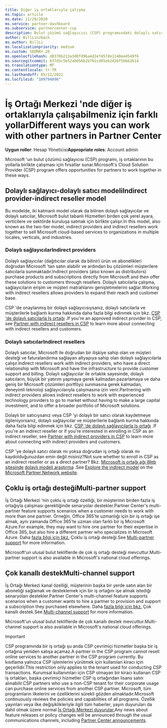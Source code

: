 ```yaml
---
title: Diğer iş ortaklarıyla çalışma
ms.topic: article
ms.date: 11/29/2020
ms.service: partner-dashboard
ms.subservice: partnercenter-csp
description: Bulut çözümü sağlayıcısı (CSP) programındaki dolaylı satıcılarla dolaylı olarak iş ortaklarının nasıl yapılacağını öğrenin ve hangi rolün sizin için uygun olduğunu saptayın.
author: BillLinzbach
ms.author: BillLi
ms.localizationpriority: medium
ms.custom: SEOMAY.20
ms.openlocfilehash: d8370b213a3d0fd96a4d2ef457de1140ee4549f6
ms.sourcegitcommit: 837d3c5b52ab056b2b761cd85eb2426f56b62614
ms.translationtype: MT
ms.contentlocale: tr-TR
ms.lasthandoff: 05/12/2021
ms.locfileid: "109794896"
---
```

# <a name="different-ways-you-can-work-with-other-partners-in-partner-center"></a><span data-ttu-id="b5f7d-103">İş Ortağı Merkezi 'nde diğer iş ortaklarıyla çalışabilmeniz için farklı yollar</span><span class="sxs-lookup"><span data-stu-id="b5f7d-103">Different ways you can work with other partners in Partner Center</span></span>

<span data-ttu-id="b5f7d-104">**Uygun roller**: Hesap Yöneticisi</span><span class="sxs-lookup"><span data-stu-id="b5f7d-104">**Appropriate roles**: Account admin</span></span>

<span data-ttu-id="b5f7d-105">Microsoft 'un bulut çözümü sağlayıcısı (CSP) programı, iş ortaklarının bu yollarla birlikte çalışması için fırsatlar sunar.</span><span class="sxs-lookup"><span data-stu-id="b5f7d-105">Microsoft's Cloud Solution Provider (CSP) program offers opportunities for partners to work together in these ways.</span></span>

## <a name="indirect-provider-indirect-reseller-model"></a><span data-ttu-id="b5f7d-106">Dolaylı sağlayıcı-dolaylı satıcı modeli</span><span class="sxs-lookup"><span data-stu-id="b5f7d-106">Indirect provider-indirect reseller model</span></span>

<span data-ttu-id="b5f7d-107">Bu modelde, iki katmanlı model olarak da bilinen dolaylı sağlayıcılar ve dolaylı satıcılar, Microsoft bulut tabanlı Hizmetleri birden çok yerel ayara, verticilere ve sektörde kuruluşa satmak için birlikte çalışır.</span><span class="sxs-lookup"><span data-stu-id="b5f7d-107">In this model, also known as the two-tier model, indirect providers and indirect resellers work together to sell Microsoft cloud-based services to organizations in multiple locales, verticals, and industries.</span></span>

### <a name="indirect-providers"></a><span data-ttu-id="b5f7d-108">Dolaylı sağlayıcılar</span><span class="sxs-lookup"><span data-stu-id="b5f7d-108">Indirect providers</span></span>

<span data-ttu-id="b5f7d-109">Dolaylı sağlayıcılar (dağıtıcılar olarak da bilinir) ürün ve abonelikleri doğrudan Microsoft 'tan satın alabilir ve ardından bu çözümleri müşterilere satıcılarla sunmaktadır.</span><span class="sxs-lookup"><span data-stu-id="b5f7d-109">Indirect providers (also known as distributors) purchase products and subscriptions directly from Microsoft and then offer these solutions to customers through resellers.</span></span> <span data-ttu-id="b5f7d-110">Dolaylı satıcılarla çalışma, sağlayıcıların erişim ve müşteri matrahlarını genişletmelerini sağlar.</span><span class="sxs-lookup"><span data-stu-id="b5f7d-110">Working with indirect resellers allows providers to expand their reach and customer base.</span></span>

<span data-ttu-id="b5f7d-111">CSP 'de onaylanmış bir dolaylı sağlayıcısıysanız, dolaylı satıcılarla ve müşterilerle bağlantı kurma hakkında daha fazla bilgi edinmek için bkz. [CSP 'de dolaylı satıcılarla Iş ortağı](indirect-provider-tasks-in-partner-center.md) .</span><span class="sxs-lookup"><span data-stu-id="b5f7d-111">If you're an approved indirect provider in CSP, see [Partner with indirect resellers in CSP](indirect-provider-tasks-in-partner-center.md) to learn more about connecting with indirect resellers and customers.</span></span>

### <a name="indirect-resellers"></a><span data-ttu-id="b5f7d-112">Dolaylı satıcılar</span><span class="sxs-lookup"><span data-stu-id="b5f7d-112">Indirect resellers</span></span>

<span data-ttu-id="b5f7d-113">Dolaylı satıcılar, Microsoft ile doğrudan bir ilişkiye sahip olan ve müşteri desteği ve faturalandırma sağlayan altyapıya sahip olan dolaylı sağlayıcılarla çalışır.</span><span class="sxs-lookup"><span data-stu-id="b5f7d-113">Indirect resellers work with indirect providers, who have a direct relationship with Microsoft and have the infrastructure to provide customer support and billing.</span></span> <span data-ttu-id="b5f7d-114">Dolaylı sağlayıcılar ile ortaklık sayesinde, dolaylı satıcıların, büyük bir yatırım yapmaya gerek kalmadan pazarlamaya ve daha geniş bir Microsoft çözümleri portföyü sunmasına gerek kalmadan, deneyimli teknoloji sağlayıcılarıyla çalışmasına izin verir.</span><span class="sxs-lookup"><span data-stu-id="b5f7d-114">Partnering with indirect providers allows indirect resellers to work with experienced technology providers to go to market without having to make a large capital investment, and to offer a broader portfolio of Microsoft solutions.</span></span>

<span data-ttu-id="b5f7d-115">Dolaylı bir satıcıysanız veya CSP 'yi dolaylı bir satıcı olarak kaydetmeye ilgileniyorsanız, dolaylı sağlayıcılar ve müşterilerle bağlantı kurma hakkında daha fazla bilgi edinmek için bkz. [CSP 'de dolaylı sağlayıcılarla Iş ortağı](indirect-reseller-tasks-in-partner-center.md) .</span><span class="sxs-lookup"><span data-stu-id="b5f7d-115">If you're an indirect reseller or if you're interested in enrolling in CSP as an indirect reseller, see [Partner with indirect providers in CSP](indirect-reseller-tasks-in-partner-center.md) to learn more about connecting with indirect providers and customers.</span></span>

<span data-ttu-id="b5f7d-116">CSP 'ye dolaylı satıcı olarak mı yoksa doğrudan iş ortağı olarak mı kaydolduğunuzdan emin değil misiniz?</span><span class="sxs-lookup"><span data-stu-id="b5f7d-116">Not sure whether to enroll in CSP as an indirect reseller or as a direct partner?</span></span> <span data-ttu-id="b5f7d-117">Bkz. [Microsoft iş ortağı ağı Web sitesinde](https://partner.microsoft.com) [dolaylı modeli araştırma](https://partner.microsoft.com/cloud-solution-provider/indirect) .</span><span class="sxs-lookup"><span data-stu-id="b5f7d-117">See [Explore the indirect model](https://partner.microsoft.com/cloud-solution-provider/indirect) on the [Microsoft Partner Network website](https://partner.microsoft.com).</span></span>

## <a name="multi-partner-support"></a><span data-ttu-id="b5f7d-118">Çoklu iş ortağı desteği</span><span class="sxs-lookup"><span data-stu-id="b5f7d-118">Multi-partner support</span></span>

<span data-ttu-id="b5f7d-119">İş Ortağı Merkezi 'nin çoklu iş ortağı özelliği, bir müşterinin birden fazla iş ortağıyla çalışması gerektiğinde senaryolar destekler.</span><span class="sxs-lookup"><span data-stu-id="b5f7d-119">Partner Center's multi-partner feature supports scenarios when a customer needs to work with more than one partner.</span></span> <span data-ttu-id="b5f7d-120">Örneğin, Office 365'te uzmanlığı için bir iş ortağı işe almak, aynı zamanda Office 365'te uzman olan farklı bir iş Microsoft Azure.</span><span class="sxs-lookup"><span data-stu-id="b5f7d-120">For example, they may want to hire one partner for their expertise in Office 365, but also hire a different partner who specializes in Microsoft Azure.</span></span> <span data-ttu-id="b5f7d-121">Daha [fazla bilgi için bkz.](multipartner.md) Çoklu iş ortağı desteği.</span><span class="sxs-lookup"><span data-stu-id="b5f7d-121">See [Multi-partner support](multipartner.md) for more information.</span></span>

<span data-ttu-id="b5f7d-122">Microsoft'un ulusal bulut tekliflerde de çok iş ortağı desteği mevcuttur.</span><span class="sxs-lookup"><span data-stu-id="b5f7d-122">Multi-partner support is also available in Microsoft's national cloud offerings.</span></span>

## <a name="multi-channel-support"></a><span data-ttu-id="b5f7d-123">Çok kanallı destek</span><span class="sxs-lookup"><span data-stu-id="b5f7d-123">Multi-channel support</span></span>

<span data-ttu-id="b5f7d-124">İş Ortağı Merkezi kanal özelliği, müşterinin başka bir yerde satın alan bir aboneliği sağlamak ve desteklemek için bir iş ortağını işe almak istediği senaryoları destekler.</span><span class="sxs-lookup"><span data-stu-id="b5f7d-124">Partner Center's multi-channel feature supports scenarios when a customer wants to hire a partner to provision and support a subscription they purchased elsewhere.</span></span> <span data-ttu-id="b5f7d-125">Daha [fazla bilgi için bkz.](multichannel.md) Çok kanallı destek.</span><span class="sxs-lookup"><span data-stu-id="b5f7d-125">See [Multi-channel support](multichannel.md) for more information.</span></span>

<span data-ttu-id="b5f7d-126">Microsoft'un ulusal bulut tekliflerde de çok kanallı destek mevcuttur.</span><span class="sxs-lookup"><span data-stu-id="b5f7d-126">Multi-channel support is also available in Microsoft's national cloud offerings.</span></span>

> [!IMPORTANT]  
> <span data-ttu-id="b5f7d-127">CSP programında bir iş ortağı şu anda CSP çevrimiçi hizmetler başka bir iş ortağına yeniden satışa açamaz.</span><span class="sxs-lookup"><span data-stu-id="b5f7d-127">A partner in the CSP program cannot resell online services to another partner in the CSP program currently.</span></span> <span data-ttu-id="b5f7d-128">Bu kısıtlama yalnızca CSP işlemlerini yürütmek için kullanılan kiracı için geçerlidir.</span><span class="sxs-lookup"><span data-stu-id="b5f7d-128">This restriction only applies to the tenant used for conducting CSP transactions.</span></span> <span data-ttu-id="b5f7d-129">Kurumsal kullanımları için CSP olmayan bir kiracı kullanan CSP iş ortakları, başka çevrimiçi hizmetler CSP iş ortağından lisans satın alınabilir.</span><span class="sxs-lookup"><span data-stu-id="b5f7d-129">CSP partners who use a non-CSP tenant for their corporate usage can purchase online services from another CSP partner.</span></span> <span data-ttu-id="b5f7d-130">Microsoft, tüm programların ilkelerini ve özelliklerini sürekli gözden almaktadır.</span><span class="sxs-lookup"><span data-stu-id="b5f7d-130">Microsoft continuously reviews the policies and capabilities of all programs.</span></span> <span data-ttu-id="b5f7d-131">Özellik yayınları veya ilke değişiklikleriyle ilgili tüm haberler, yayın duyuruları da dahil olmak üzere normal [İş Ortağı Merkezi duyurular.](announcements/index.md)</span><span class="sxs-lookup"><span data-stu-id="b5f7d-131">Any news about feature releases or policy changes will be announced through the usual communications channels, including [Partner Center announcements](announcements/index.md).</span></span>
